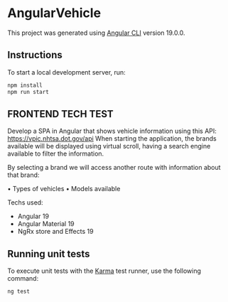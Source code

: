 # AngularVehicle

This project was generated using [Angular CLI](https://github.com/angular/angular-cli) version 19.0.0.

## Instructions

To start a local development server, run:

```bash
npm install
npm run start
```

## FRONTEND TECH TEST

Develop a SPA in Angular that shows vehicle information using this API: https://vpic.nhtsa.dot.gov/api
When starting the application, the brands available will be displayed using virtual scroll, having a search engine available to filter the information.

By selecting a brand we will access another route with information about that brand:

• Types of vehicles
• Models available

Techs used:
- Angular 19
- Angular Material 19
- NgRx store and Effects 19

## Running unit tests

To execute unit tests with the [Karma](https://karma-runner.github.io) test runner, use the following command:

```bash
ng test
```

